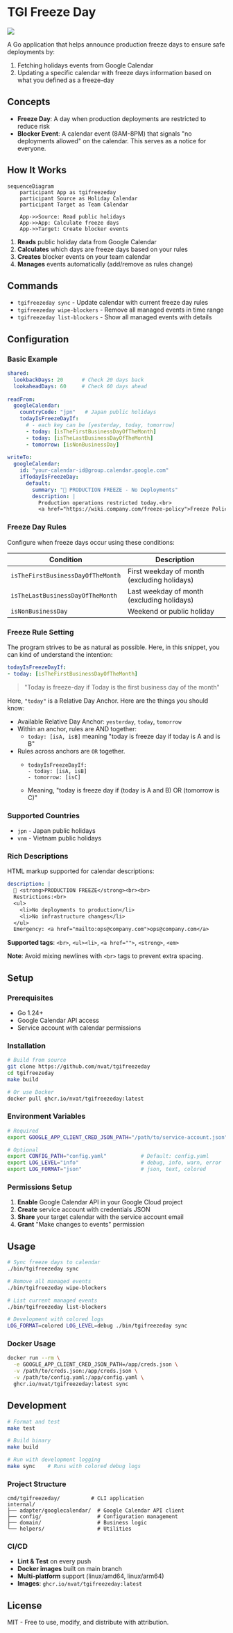# TGI Freeze Day

<img src="./docs/tgifreezeday.png">

A Go application that helps announce production freeze days to ensure safe deployments by:

1. Fetching holidays events from Google Calendar
2. Updating a specific calendar with freeze days information based on what you defined as a freeze-day

## Concepts

- **Freeze Day**: A day when production deployments are restricted to reduce risk
- **Blocker Event**: A calendar event (8AM-8PM) that signals "no deployments allowed" on the calendar. This serves as a notice for everyone.

## How It Works

```mermaid
sequenceDiagram
    participant App as tgifreezeday
    participant Source as Holiday Calendar
    participant Target as Team Calendar

    App->>Source: Read public holidays
    App->>App: Calculate freeze days
    App->>Target: Create blocker events
```

1. **Reads** public holiday data from Google Calendar
2. **Calculates** which days are freeze days based on your rules  
3. **Creates** blocker events on your team calendar
4. **Manages** events automatically (add/remove as rules change)

## Commands

- `tgifreezeday sync` - Update calendar with current freeze day rules
- `tgifreezeday wipe-blockers` - Remove all managed events in time range
- `tgifreezeday list-blockers` - Show all managed events with details

## Configuration

### Basic Example

```yaml
shared:
  lookbackDays: 20      # Check 20 days back
  lookaheadDays: 60     # Check 60 days ahead
  
readFrom:
  googleCalendar:
    countryCode: "jpn"   # Japan public holidays
    todayIsFreezeDayIf:
      # - each key can be [yesterday, today, tomorrow]
      - today: [isTheFirstBusinessDayOfTheMonth]
      - today: [isTheLastBusinessDayOfTheMonth] 
      - tomorrow: [isNonBusinessDay]
      
writeTo:
  googleCalendar:
    id: "your-calendar-id@group.calendar.google.com"
    ifTodayIsFreezeDay:
      default:
        summary: "🚫 PRODUCTION FREEZE - No Deployments"
        description: |
          Production operations restricted today.<br>
          <a href="https://wiki.company.com/freeze-policy">Freeze Policy</a>
```

### Freeze Day Rules

Configure when freeze days occur using these conditions:

| Condition | Description |
|-----------|-------------|
| `isTheFirstBusinessDayOfTheMonth` | First weekday of month (excluding holidays) |
| `isTheLastBusinessDayOfTheMonth` | Last weekday of month (excluding holidays) |
| `isNonBusinessDay` | Weekend or public holiday |

### Freeze Rule Setting

The program strives to be as natural as possible. Here, in this snippet, you can kind of understand the intention:

```yaml
todayIsFreezeDayIf:
- today: [isTheFirstBusinessDayOfTheMonth]
```

> "Today is freeze-day if Today is the first business day of the month"

Here, `"today"` is a Relative Day Anchor. Here are the things you should know:
- Available Relative Day Anchor: `yesterday`, `today`, `tomorrow`
- Within an anchor, rules are AND together:
  - `today: [isA, isB]` meaning "today is freeze day if today is A and is B"
- Rules across anchors are `OR` together.
  - ```
    todayIsFreezeDayIf:
    - today: [isA, isB]
    - tomorrow: [isC]
    ```
  - Meaning, "today is freeze day if (today is A and B) OR (tomorrow is C)"

### Supported Countries

- `jpn` - Japan public holidays  
- `vnm` - Vietnam public holidays

### Rich Descriptions

HTML markup supported for calendar descriptions:

```yaml
description: |
  🚫 <strong>PRODUCTION FREEZE</strong><br><br>
  Restrictions:<br>
  <ul>
    <li>No deployments to production</li>
    <li>No infrastructure changes</li>
  </ul>
  Emergency: <a href="mailto:ops@company.com">ops@company.com</a>
```

**Supported tags**: `<br>`, `<ul><li>`, `<a href="">`, `<strong>`, `<em>`

**Note**: Avoid mixing newlines with `<br>` tags to prevent extra spacing.

## Setup

### Prerequisites

- Go 1.24+
- Google Calendar API access
- Service account with calendar permissions

### Installation

```bash
# Build from source
git clone https://github.com/nvat/tgifreezeday
cd tgifreezeday
make build

# Or use Docker
docker pull ghcr.io/nvat/tgifreezeday:latest
```

### Environment Variables

```bash
# Required
export GOOGLE_APP_CLIENT_CRED_JSON_PATH="/path/to/service-account.json"

# Optional
export CONFIG_PATH="config.yaml"           # Default: config.yaml  
export LOG_LEVEL="info"                    # debug, info, warn, error
export LOG_FORMAT="json"                   # json, text, colored
```

### Permissions Setup

1. **Enable** Google Calendar API in your Google Cloud project
2. **Create** service account with credentials JSON
3. **Share** your target calendar with the service account email
4. **Grant** "Make changes to events" permission

## Usage

```bash
# Sync freeze days to calendar
./bin/tgifreezeday sync

# Remove all managed events  
./bin/tgifreezeday wipe-blockers

# List current managed events
./bin/tgifreezeday list-blockers

# Development with colored logs
LOG_FORMAT=colored LOG_LEVEL=debug ./bin/tgifreezeday sync
```

### Docker Usage

```bash
docker run --rm \
  -e GOOGLE_APP_CLIENT_CRED_JSON_PATH=/app/creds.json \
  -v /path/to/creds.json:/app/creds.json \
  -v /path/to/config.yaml:/app/config.yaml \
  ghcr.io/nvat/tgifreezeday:latest sync
```

## Development

```bash
# Format and test
make test

# Build binary
make build

# Run with development logging
make sync    # Runs with colored debug logs
```

### Project Structure

```
cmd/tgifreezeday/          # CLI application
internal/
├── adapter/googlecalendar/  # Google Calendar API client
├── config/                  # Configuration management  
├── domain/                  # Business logic
└── helpers/                 # Utilities
```

### CI/CD

- **Lint & Test** on every push
- **Docker images** built on main branch
- **Multi-platform** support (linux/amd64, linux/arm64)
- **Images**: `ghcr.io/nvat/tgifreezeday:latest`

## License

MIT - Free to use, modify, and distribute with attribution.
